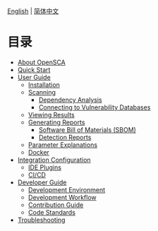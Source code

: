 [English](./README.md) | [简体中文](./README-zh-CN.md)

# 目录

- [About OpenSCA]()
- [Quick Start]()
- [User Guide]()
  - [Installation]()
  - [Scanning]()
    - [Dependency Analysis]()
    - [Connecting to Vulnerability Databases]()
  - [Viewing Results]()
  - [Generating Reports]()
    - [Software Bill of Materials (SBOM)]()
    - [Detection Reports]()
  - [Parameter Explanations]()
  - [Docker]()
- [Integration Configuration]()
  - [IDE Plugins]()
  - [CI/CD]()
- [Developer Guide]()
  - [Development Environment]()
  - [Development Workflow]()
  - [Contribution Guide]()
  - [Code Standards]()
- [Troubleshooting]()